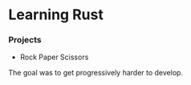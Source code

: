 # Learning Rust
### Projects
   - Rock Paper Scissors

The goal was to get progressively harder to develop.